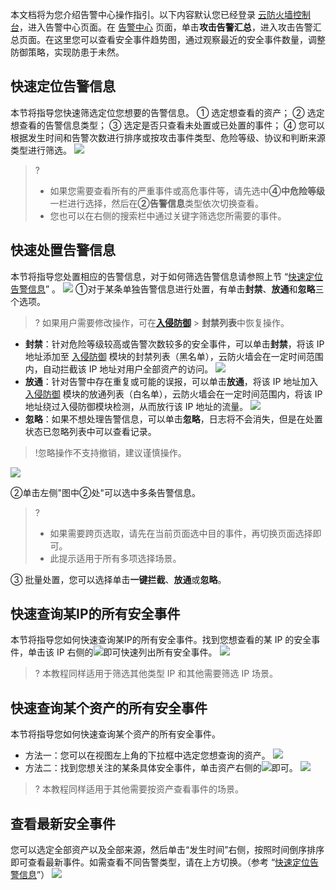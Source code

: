 本文档将为您介绍告警中心操作指引。以下内容默认您已经登录 [云防火墙控制台](https://console.cloud.tencent.com/cfw/warncenter)，进入告警中心页面。在 [告警中心](https://console.cloud.tencent.com/cfw/warncenter/event) 页面，单击**攻击告警汇总**，进入攻击告警汇总页面。在这里您可以查看安全事件趋势图，通过观察最近的安全事件数量，调整防御策略，实现防患于未然。
## 快速定位告警信息[](id:kuaisudingweijingao)
本节将指导您快速筛选定位您想要的告警信息。
① 选定想查看的资产；
② 选定想查看的告警信息类型；
③ 选定是否只查看未处置或已处置的事件；
④ 您可以根据发生时间和告警次数进行排序或按攻击事件类型、危险等级、协议和判断来源类型进行筛选。
![](https://qcloudimg.tencent-cloud.cn/raw/2b04df8da6cc031af1991b63df93f198.png)
> ? 
> - 如果您需要查看所有的严重事件或高危事件等，请先选中**④中危险等级**一栏进行选择，然后在**②告警信息**类型依次切换查看。
> - 您也可以在右侧的搜索栏中通过关键字筛选您所需要的事件。

## 快速处置告警信息
本节将指导您处置相应的告警信息，对于如何筛选告警信息请参照上节 “[快速定位告警信息](#kuaisudingweijingao)” 。
![](https://qcloudimg.tencent-cloud.cn/raw/5cd9cb5ee56cf95fc2031df8596a8dab.png)
①对于某条单独告警信息进行处置，有单击**封禁**、**放通**和**忽略**三个选项。
>? 如果用户需要修改操作，可在[**入侵防御**](https://console.cloud.tencent.com/cfw/ips) > **封禁列表**中恢复操作。
>
  - **封禁**：针对危险等级较高或告警次数较多的安全事件，可以单击**封禁**，将该 IP 地址添加至 [入侵防御](https://console.cloud.tencent.com/cfw/ips) 模块的封禁列表（黑名单），云防火墙会在一定时间范围内，自动拦截该 IP 地址对用户全部资产的访问。
![](https://qcloudimg.tencent-cloud.cn/raw/96ee64ae84844befc9e36212d7a9641f.png)
  - **放通**：针对告警中存在重复或可能的误报，可以单击**放通**，将该 IP 地址加入  [入侵防御](https://console.cloud.tencent.com/cfw/ips) 模块的放通列表（白名单），云防火墙会在一定时间范围内，将该 IP 地址绕过入侵防御模块检测，从而放行该 IP 地址的流量。
  ![](https://qcloudimg.tencent-cloud.cn/raw/5629d3c759ce310135272e6d1c3bee1e.png)
  - **忽略**：如果不想处理告警信息，可以单击**忽略**，日志将不会消失，但是在处置状态已忽略列表中可以查看记录。
>!忽略操作不支持撤销，建议谨慎操作。
>
  ![](https://qcloudimg.tencent-cloud.cn/raw/e17cded2092768f1718616381633ba27.png)

②单击左侧"图中②处"可以选中多条告警信息。
> ? 
> - 如果需要跨页选取，请先在当前页面选中目的事件，再切换页面选择即可。
>-  此提示适用于所有多项选择场景。
>
③ 批量处置，您可以选择单击**一键拦截**、**放通**或**忽略**。

## 快速查询某IP的所有安全事件
本节将指导您如何快速查询某IP的所有安全事件。找到您想查看的某 IP 的安全事件，单击该 IP 右侧的![](https://main.qcloudimg.com/raw/93468c10726b1e12ef8b3d0d98063cb4.png)即可快速列出所有安全事件。
![](https://qcloudimg.tencent-cloud.cn/raw/955b0da667eecc99b6d4510d97089eee.png)
>? 本教程同样适用于筛选其他类型 IP 和其他需要筛选 IP 场景。
## 快速查询某个资产的所有安全事件
本节将指导您如何快速查询某个资产的所有安全事件。
- 方法一：您可以在视图左上角的下拉框中选定您想查询的资产。
![](https://qcloudimg.tencent-cloud.cn/raw/b3ca6250917fd5b360afa2f9bc652e64.png)
- 方法二：找到您想关注的某条具体安全事件，单击资产右侧的![](https://main.qcloudimg.com/raw/a6e0dab1d7ed30366506e87777c5a61e.jpg)即可。
![](https://qcloudimg.tencent-cloud.cn/raw/93cc1dcb10809cba7220b2cae2d1bc16.png)
> ? 本教程同样适用于其他需要按资产查看事件的场景。

## 查看最新安全事件
您可以选定全部资产以及全部来源，然后单击“发生时间”右侧，按照时间倒序排序即可查看最新事件。如需查看不同告警类型，请在上方切换。（参考 “[快速定位告警信息](#kuaisudingweijingao)”）
![](https://qcloudimg.tencent-cloud.cn/raw/f78692c70245aedc44f5974b65c08391.png)
